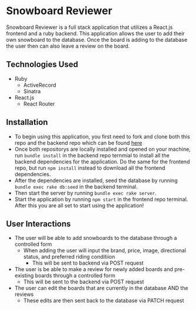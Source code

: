 # Snowboard Reviewer

Snowboard Reviewer is a full stack application that utilizes a React.js frontend and a ruby backend. This application allows the user to add their own snowboard to the database. Once the board is adding to the database the user then can also leave a review on the board.

## Technologies Used

* Ruby
  * ActiveRecord
  * Sinatra
* React.js
  * React Router

## Installation

* To begin using this application, you first need to fork and clone both this repo and the backend repo which can be found [here](https://github.com/Creasser/Snowboard-Reviewer-Backend)
* Once both repositorys are locally installed and opened on your machine, run ``` bundle install ``` in the backend repo ternmial to install all the backend dependencies for the application. Do the same for the frontend repo, but run ``` npm install ``` instead to download all the frontend dependencies.
* After the dependencies are installed, seed the database by running ``` bundle exec rake db:seed ``` in the backend terminal.
* Then start the server by running ``` bundle exec rake server ```.
* Start the application by running ``` npm start ``` in the frontend repo terminal. After this you are all set to start using the application!

## User Interactions

* The user will be able to add snowboards to the database through a controlled form
  * When adding the user will input the brand, price, image, directional status, and preferred riding conditiion
    * This will be sent to backend via POST request
* The user is be able to make a review for newly added boards and pre-existing boards through a controlled form
  * This will be sent to the backend via POST request
* The user can edit the boards that are currently in the database AND the reviews
  * These edits are then sent back to the database via PATCH request

